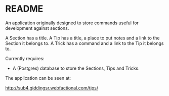 # README #

An application originally designed to store commands useful for development against sections.

A Section has a title.
A Tip has a title, a place to put notes and a link to the Section it belongs to.
A Trick has a command and a link to the Tip it belongs to.

Currently requires:

- A (Postgres) database to store the Sections, Tips and Tricks.

The application can be seen at:

http://sub4.giddingsr.webfactional.com/tips/